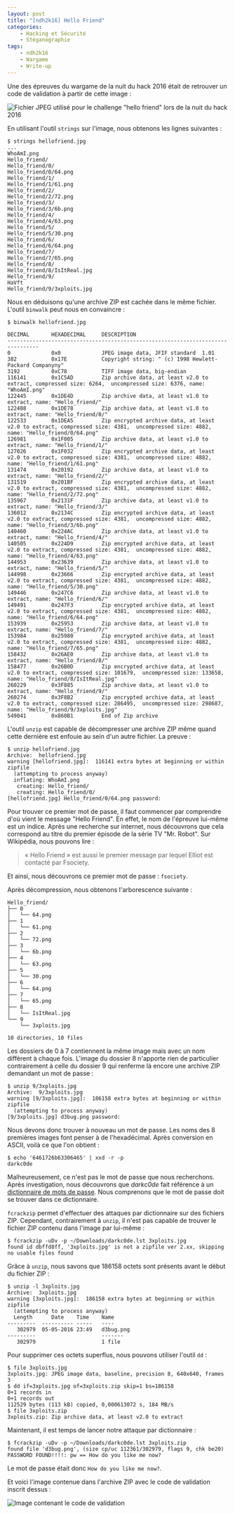 ```yaml
---
layout: post
title: "[ndh2k16] Hello Friend"
categories:
    - Hacking et Sécurité
    - Stéganographie
tags:
    - ndh2k16
    - Wargame
    - Write-up
---
```

Une des épreuves du wargame de la nuit du hack 2016 était de retrouver un code de validation à partir de cette image :

![Fichier JPEG utilisé pour le challenge "hello friend" lors de la nuit du hack 2016][hello friend]

<!--more-->

En utilisant l'outil `strings` sur l'image, nous obtenons les lignes suivantes :

    $ strings hellofriend.jpg
    ...
    WhoAmI.png
    Hello_friend/
    Hello_friend/0/
    Hello_friend/0/64.png
    Hello_friend/1/
    Hello_friend/1/61.png
    Hello_friend/2/
    Hello_friend/2/72.png
    Hello_friend/3/
    Hello_friend/3/6b.png
    Hello_friend/4/
    Hello_friend/4/63.png
    Hello_friend/5/
    Hello_friend/5/30.png
    Hello_friend/6/
    Hello_friend/6/64.png
    Hello_friend/7/
    Hello_friend/7/65.png
    Hello_friend/8/
    Hello_friend/8/IsItReal.jpg
    Hello_friend/9/
    HaVft
    Hello_friend/9/3xploits.jpg

Nous en déduisons qu'une archive ZIP est cachée dans le même fichier. L'outil `binwalk` peut nous en convaincre :

    $ binwalk hellofriend.jpg

    DECIMAL       HEXADECIMAL     DESCRIPTION
    --------------------------------------------------------------------------------
    0             0x0             JPEG image data, JFIF standard  1.01
    382           0x17E           Copyright string: " (c) 1998 Hewlett-Packard Companyny"
    3192          0xC78           TIFF image data, big-endian
    116141        0x1C5AD         Zip archive data, at least v2.0 to extract, compressed size: 6264,  uncompressed size: 6376, name: "WhoAmI.png"
    122445        0x1DE4D         Zip archive data, at least v1.0 to extract, name: "Hello_friend/"
    122488        0x1DE78         Zip archive data, at least v1.0 to extract, name: "Hello_friend/0/"
    122533        0x1DEA5         Zip encrypted archive data, at least v2.0 to extract, compressed size: 4381,  uncompressed size: 4882, name: "Hello_friend/0/64.png"
    126981        0x1F005         Zip archive data, at least v1.0 to extract, name: "Hello_friend/1/"
    127026        0x1F032         Zip encrypted archive data, at least v2.0 to extract, compressed size: 4381,  uncompressed size: 4882, name: "Hello_friend/1/61.png"
    131474        0x20192         Zip archive data, at least v1.0 to extract, name: "Hello_friend/2/"
    131519        0x201BF         Zip encrypted archive data, at least v2.0 to extract, compressed size: 4381,  uncompressed size: 4882, name: "Hello_friend/2/72.png"
    135967        0x2131F         Zip archive data, at least v1.0 to extract, name: "Hello_friend/3/"
    136012        0x2134C         Zip encrypted archive data, at least v2.0 to extract, compressed size: 4381,  uncompressed size: 4882, name: "Hello_friend/3/6b.png"
    140460        0x224AC         Zip archive data, at least v1.0 to extract, name: "Hello_friend/4/"
    140505        0x224D9         Zip encrypted archive data, at least v2.0 to extract, compressed size: 4381,  uncompressed size: 4882, name: "Hello_friend/4/63.png"
    144953        0x23639         Zip archive data, at least v1.0 to extract, name: "Hello_friend/5/"
    144998        0x23666         Zip encrypted archive data, at least v2.0 to extract, compressed size: 4381,  uncompressed size: 4882, name: "Hello_friend/5/30.png"
    149446        0x247C6         Zip archive data, at least v1.0 to extract, name: "Hello_friend/6/"
    149491        0x247F3         Zip encrypted archive data, at least v2.0 to extract, compressed size: 4381,  uncompressed size: 4882, name: "Hello_friend/6/64.png"
    153939        0x25953         Zip archive data, at least v1.0 to extract, name: "Hello_friend/7/"
    153984        0x25980         Zip encrypted archive data, at least v2.0 to extract, compressed size: 4381,  uncompressed size: 4882, name: "Hello_friend/7/65.png"
    158432        0x26AE0         Zip archive data, at least v1.0 to extract, name: "Hello_friend/8/"
    158477        0x26B0D         Zip encrypted archive data, at least v2.0 to extract, compressed size: 101679,  uncompressed size: 133658, name: "Hello_friend/8/IsItReal.jpg"
    260229        0x3F885         Zip archive data, at least v1.0 to extract, name: "Hello_friend/9/"
    260274        0x3F8B2         Zip encrypted archive data, at least v2.0 to extract, compressed size: 286495,  uncompressed size: 298687, name: "Hello_friend/9/3xploits.jpg"
    549041        0x860B1         End of Zip archive

L'outil `unzip` est capable de décompresser une archive ZIP même quand cette dernière est enfouie au sein d'un autre fichier. La preuve :

    $ unzip hellofriend.jpg
	Archive:  hellofriend.jpg
	warning [hellofriend.jpg]:  116141 extra bytes at beginning or within zipfile
	  (attempting to process anyway)
	  inflating: WhoAmI.png
	   creating: Hello_friend/
	   creating: Hello_friend/0/
	[hellofriend.jpg] Hello_friend/0/64.png password:

Pour trouver ce premier mot de passe, il faut commencer par comprendre d'où vient le message "Hello Friend". En effet, le nom de l'épreuve lui-même est un indice. Après une recherche sur internet, nous découvrons que cela correspond au titre du premier épisode de la série TV "Mr. Robot". Sur Wikipédia, nous pouvons lire :

> « Hello Friend » est aussi le premier message par lequel Elliot est contacté par Fsociety.

Et ainsi, nous découvrons ce premier mot de passe : `fsociety`.

Après décompression, nous obtenons l'arborescence suivante :

    Hello_friend/
    ├── 0
    │   └── 64.png
    ├── 1
    │   └── 61.png
    ├── 2
    │   └── 72.png
    ├── 3
    │   └── 6b.png
    ├── 4
    │   └── 63.png
    ├── 5
    │   └── 30.png
    ├── 6
    │   └── 64.png
    ├── 7
    │   └── 65.png
    ├── 8
    │   └── IsItReal.jpg
    └── 9
        └── 3xploits.jpg

    10 directories, 10 files

Les dossiers de 0 à 7 contiennent la même image mais avec un nom différent à chaque fois. L'image du dossier 8 n'apporte rien de particulier contrairement à celle du dossier 9 qui renferme là encore une archive ZIP demandant un mot de passe :

    $ unzip 9/3xploits.jpg
    Archive:  9/3xploits.jpg
    warning [9/3xploits.jpg]:  186158 extra bytes at beginning or within zipfile
      (attempting to process anyway)
    [9/3xploits.jpg] d3bug.png password:

Nous devons donc trouver à nouveau un mot de passe. Les noms des 8 premières images font penser à de l'hexadécimal. Après conversion en ASCII, voilà ce que l'on obtient :

    $ echo '6461726b63306465' | xxd -r -p
    darkc0de

Malheureusement, ce n'est pas le mot de passe que nous recherchons. Après investigation, nous découvrons que *darkc0de* fait référence à un [dictionnaire de mots de passe][darkc0de]. Nous comprenons que le mot de passe doit se trouver dans ce dictionnaire.

`fcrackzip` permet d'effectuer des attaques par dictionnaire sur des fichiers ZIP. Cependant, contrairement à `unzip`, il n'est pas capable de trouver le fichier ZIP contenu dans l'image par lui-même :

    $ fcrackzip -uDv -p ~/Downloads/darkc0de.lst 3xploits.jpg
    found id dbffd8ff, '3xploits.jpg' is not a zipfile ver 2.xx, skipping
    no usable files found

Grâce à `unzip`, nous savons que 186158 octets sont présents avant le début du fichier ZIP :

    $ unzip -l 3xploits.jpg
    Archive:  3xploits.jpg
    warning [3xploits.jpg]:  186158 extra bytes at beginning or within zipfile
      (attempting to process anyway)
      Length      Date    Time    Name
    ---------  ---------- -----   ----
       302979  05-05-2016 23:49   d3bug.png
    ---------                     -------
       302979                     1 file

Pour supprimer ces octets superflus, nous pouvons utiliser l'outil `dd` :

    $ file 3xploits.jpg
    3xploits.jpg: JPEG image data, baseline, precision 8, 640x640, frames 3
    $ dd if=3xploits.jpg of=3xploits.zip skip=1 bs=186158
    0+1 records in
    0+1 records out
    112529 bytes (113 kB) copied, 0,000613072 s, 184 MB/s
    $ file 3xploits.zip
    3xploits.zip: Zip archive data, at least v2.0 to extract

Maintenant, il est temps de lancer notre attaque par dictionnaire :

    $ fcrackzip -uDv -p ~/Downloads/darkc0de.lst 3xploits.zip
    found file 'd3bug.png', (size cp/uc 112361/302979, flags 9, chk be20)
    PASSWORD FOUND!!!!: pw == How do you like me now?

Le mot de passe était donc `How do you like me now?`.

Et voici l'image contenue dans l'archive ZIP avec le code de validation inscrit dessus :

![Image contenant le code de validation][d3bug]

[hello friend]: /assets/downloads/hellofriend.jpg
[darkc0de]: https://github.com/empijei/useful-commands/blob/master/exploiting/wifi/darkc0de.lst
[d3bug]: /assets/images/ndh2k16_hello_friend_d3bug.png
